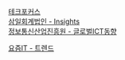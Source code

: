 [테크포커스](https://www.techfocus.kr)  
[삼일회계법인 - Insights](https://www.pwc.com/kr/ko/insights.html)  
[정보통신산업진흥원 - 글로벌ICT동향](https://www.globalict.kr)  

[요즘IT - 트렌드](https://yozm.wishket.com/magazine/list/trend)  
